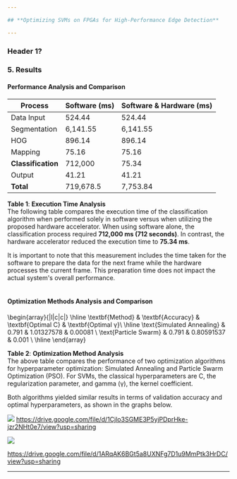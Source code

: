 ```yaml
---

## **Optimizing SVMs on FPGAs for High-Performance Edge Detection**

---
```


### **Header 1?**

### **5. Results**

#### Performance Analysis and Comparison

| Process | Software (ms) | Software & Hardware (ms) |
| ------- | ------------- | ------------------------ |
| Data Input | 524.44 | 524.44 |
| Segmentation | 6,141.55 | 6,141.55 |
| HOG | 896.14 | 896.14 |
| Mapping | 75.16 | 75.16 |
| **Classification** | 712,000 | 75.34 |
| Output | 41.21 | 41.21 |
| **Total** | 719,678.5 | 7,753.84 |

**Table 1**: **Execution Time Analysis**  
The following table compares the execution time of the classification algorithm when performed solely in software versus when utilizing the proposed hardware accelerator. When using software alone, the classification process required **712,000 ms (712 seconds)**. In contrast, the hardware accelerator reduced the execution time to **75.34 ms**.

It is important to note that this measurement includes the time taken for the software to prepare the data for the next frame while the hardware processes the current frame. This preparation time does not impact the actual system's overall performance.<br></br>

#### Optimization Methods Analysis and Comparison

\begin{array}{|l|c|c|}
\hline
\textbf{Method} & \textbf{Accuracy} & \textbf{Optimal C} & \textbf{Optimal γ}\\
\hline
\text{Simulated Annealing} & 0.791 & 1.01327578 & 0.00081 \\
\text{Particle Swarm} & 0.791 & 0.80591537 & 0.001 \\
\hline
\end{array}




**Table 2**: **Optimization Method Analysis**  
The above table compares the performance of two optimization algorithms for hyperparameter optimization: Simulated Annealing and Particle Swarm Optimization (PSO). For SVMs, the classical hyperparameters are C, the regularization parameter, and gamma (γ), the kernel coefficient.  

Both algorithms yielded similar results in terms of validation accuracy and optimal hyperparameters, as shown in the graphs below.

![](https://drive.google.com/uc?export=view&id=1Cjlo3SGME3P5yjPDprHke-jzr2NHt0e7)
https://drive.google.com/file/d/1Cjlo3SGME3P5yjPDprHke-jzr2NHt0e7/view?usp=sharing

![](https://drive.google.com/uc?export=view&id=1ARqAK6BGt5a8UXNFg7D1u9MmPtk3HrDC)

https://drive.google.com/file/d/1ARqAK6BGt5a8UXNFg7D1u9MmPtk3HrDC/view?usp=sharing

---

